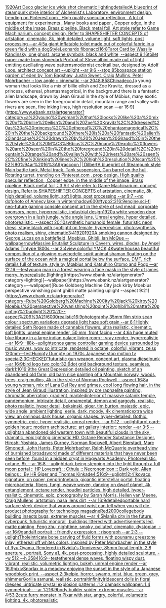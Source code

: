 [1920](https://www.ebank.nz/aiartgenerator?category=1920)[Art Deco glacier ice wide shot cinematic lighting](https://www.ebank.nz/aiartgenerator?category=Art%20Deco%20glacier%20ice%20wide%20shot%20cinematic%20lighting)[detailed](https://www.ebank.nz/aiartgenerator?category=detailed)[A blueprint of steampunk style interior of Alchemist's Laboratory,  environment  design,  trending on Pinterest.com  , High quality specular reflection , A lot of equipment for experiments , Many books and paper ,  Copper  edge, in the middle of the image, Brass pipeline,  Black metal foil,  Art style refer to Game Machinarium.  concept design, Refer to SHAPESHIFTER CONCEPTS  of artstation, cinematic,  8k, high detailed,  volume light,  soft lights,  post processing    --ar 4:5](https://www.ebank.nz/aiartgenerator?category=A%20blueprint%20of%20steampunk%20style%20interior%20of%20Alchemist%27s%20Laboratory%2C%20%20environment%20%20design%2C%20%20trending%20on%20Pinterest.com%20%20%2C%20High%20quality%20specular%20reflection%20%2C%20A%20lot%20of%20equipment%20for%20experiments%20%2C%20Many%20books%20and%20paper%20%2C%20%20Copper%20%20edge%2C%20in%20the%20middle%20of%20the%20image%2C%20Brass%20pipeline%2C%20%20Black%20metal%20foil%2C%20%20Art%20style%20refer%20to%20Game%20Machinarium.%20%20concept%20design%2C%20Refer%20to%20SHAPESHIFTER%20CONCEPTS%20%20of%20artstation%2C%20cinematic%2C%20%208k%2C%20high%20detailed%2C%20%20volume%20light%2C%20%20soft%20lights%2C%20%20post%20processing%20%20%20%20--ar%204%3A5)[a giant inflatable toilet made out of colorful fabric in a green field with a dog](https://www.ebank.nz/aiartgenerator?category=a%20giant%20inflatable%20toilet%20made%20out%20of%20colorful%20fabric%20in%20a%20green%20field%20with%20a%20dog)[Style](https://www.ebank.nz/aiartgenerator?category=Style)[Leonardo fibonacci](https://www.ebank.nz/aiartgenerator?category=Leonardo%20fibonacci)[16:8](https://www.ebank.nz/aiartgenerator?category=16%3A8)[Tarot Card by Wassily Kandinsky, one ghost, arcane symbols, black and white, --aspect 9:16](https://www.ebank.nz/aiartgenerator?category=Tarot%20Card%20by%20Wassily%20Kandinsky%2C%20one%20ghost%2C%20arcane%20symbols%2C%20black%20and%20white%2C%20--aspect%209%3A16)[toilet paper made from stone](https://www.ebank.nz/aiartgenerator?category=toilet%20paper%20made%20from%20stone)[dark Portrait of Steve albini made out of light emitting oscillating wave patterns](https://www.ebank.nz/aiartgenerator?category=dark%20Portrait%20of%20Steve%20albini%20made%20out%20of%20light%20emitting%20oscillating%20wave%20patterns)[modernist cocktail bar, designed by Adolf Loos, architect concept art --uplight --ar 9:6 --stop 85](https://www.ebank.nz/aiartgenerator?category=modernist%20cocktail%20bar%2C%20designed%20by%20Adolf%20Loos%2C%20architect%20concept%20art%20--uplight%20--ar%209%3A6%20--stop%2085)[box](https://www.ebank.nz/aiartgenerator?category=box)[space station garden of eden  by Tom Bagshaw, Justin Sweet, Craig Mullins, Peter Mohrbacher :: low angle :: cinematic --ar 2048:858](https://www.ebank.nz/aiartgenerator?category=space%20station%20garden%20of%20eden%20%20by%20Tom%20Bagshaw%2C%20Justin%20Sweet%2C%20Craig%20Mullins%2C%20Peter%20Mohrbacher%20%3A%3A%20low%20angle%20%3A%3A%20cinematic%20--ar%202048%3A858)[China](https://www.ebank.nz/aiartgenerator?category=China)[deco.](https://www.ebank.nz/aiartgenerator?category=deco.)[a young woman that looks like a mix of billie eilish and Zoe Kravitz, dressed as a princess, ethereal, phantasmagorical, in the background there is a fantastic alien landscape, drawn by  Jean Giraud in the style of Möbius, many exotic flowers are seen in the foreground in detail, mountain range and valley with rivers are seen, fine inking lines, high resolution scan —ar 16:9](https://www.ebank.nz/aiartgenerator?category=a%20young%20woman%20that%20looks%20like%20a%20mix%20of%20billie%20eilish%20and%20Zoe%20Kravitz%2C%20dressed%20as%20a%20princess%2C%20ethereal%2C%20phantasmagorical%2C%20in%20the%20background%20there%20is%20a%20fantastic%20alien%20landscape%2C%20drawn%20by%20%20Jean%20Giraud%20in%20the%20style%20of%20M%C3%B6bius%2C%20many%20exotic%20flowers%20are%20seen%20in%20the%20foreground%20in%20detail%2C%20mountain%20range%20and%20valley%20with%20rivers%20are%20seen%2C%20fine%20inking%20lines%2C%20high%20resolution%20scan%20%E2%80%94ar%2016%3A9)[raccoon || Dilbert](https://www.ebank.nz/aiartgenerator?category=raccoon%20%7C%7C%20Dilbert)[A blueprint of Steampunk style Main battle tank,  Metal track,  Tank suspension, Gun barrel on the hull, Rotating turret, trending on Pinterest.com  , prop design, High quality specular reflection , Copper  edge, in the middle of the image, Brass pipeline,  Black metal foil,  ::3  Art style refer to Game Machinarium.  concept design, Refer to SHAPESHIFTER CONCEPTS  of artstation, cinematic,  8k, high detailed,  volume light,  soft lights,  post processing    --ar 9:7   --no dof](https://www.ebank.nz/aiartgenerator?category=A%20blueprint%20of%20Steampunk%20style%20Main%20battle%20tank%2C%20%20Metal%20track%2C%20%20Tank%20suspension%2C%20Gun%20barrel%20on%20the%20hull%2C%20Rotating%20turret%2C%20trending%20on%20Pinterest.com%20%20%2C%20prop%20design%2C%20High%20quality%20specular%20reflection%20%2C%20Copper%20%20edge%2C%20in%20the%20middle%20of%20the%20image%2C%20Brass%20pipeline%2C%20%20Black%20metal%20foil%2C%20%20%3A%3A3%20%20Art%20style%20refer%20to%20Game%20Machinarium.%20%20concept%20design%2C%20Refer%20to%20SHAPESHIFTER%20CONCEPTS%20%20of%20artstation%2C%20cinematic%2C%20%208k%2C%20high%20detailed%2C%20%20volume%20light%2C%20%20soft%20lights%2C%20%20post%20processing%20%20%20%20--ar%209%3A7%20%20%20--no%20dof)[photo of Annecy lake in winter](https://www.ebank.nz/aiartgenerator?category=photo%20of%20Annecy%20lake%20in%20winter)[shadow](https://www.ebank.nz/aiartgenerator?category=shadow)[600](https://www.ebank.nz/aiartgenerator?category=600)[#typo](https://www.ebank.nz/aiartgenerator?category=%23typo)[2:3](https://www.ebank.nz/aiartgenerator?category=2%3A3)[16:9](https://www.ebank.nz/aiartgenerator?category=16%3A9)[engine,](https://www.ebank.nz/aiartgenerator?category=engine%2C)[sci-fi neo-future gaming console concept art in the style of syd mead, corporate sponsors, neon, hyperrealistic, industrial design](https://www.ebank.nz/aiartgenerator?category=sci-fi%20neo-future%20gaming%20console%20concept%20art%20in%20the%20style%20of%20syd%20mead%2C%20corporate%20sponsors%2C%20neon%2C%20hyperrealistic%2C%20industrial%20design)[1920](https://www.ebank.nz/aiartgenerator?category=1920)[a white wooden door overgrown in a lush jungle, wide angle lens, Unreal engine, hyper detailed, photorealistic, --aspect 20:10](https://www.ebank.nz/aiartgenerator?category=a%20white%20wooden%20door%20overgrown%20in%20a%20lush%20jungle%2C%20wide%20angle%20lens%2C%20Unreal%20engine%2C%20hyper%20detailed%2C%20photorealistic%2C%20--aspect%2020%3A10)[synthetic humanoid female, futuristic neon dress, stage black with spotlight on female, hyperrealism, photosynthesis, photo realism, shiny, cinematic](https://www.ebank.nz/aiartgenerator?category=synthetic%20humanoid%20female%2C%20futuristic%20neon%20dress%2C%20stage%20black%20with%20spotlight%20on%20female%2C%20hyperrealism%2C%20photosynthesis%2C%20photo%20realism%2C%20shiny%2C%20cinematic)[3:4](https://www.ebank.nz/aiartgenerator?category=3%3A4)[1920](https://www.ebank.nz/aiartgenerator?category=1920)[1920](https://www.ebank.nz/aiartgenerator?category=1920)[A smoking cannon designed by George Lucas on a battlefield, Moebius, Ghibli, Ian McQue --wallpaper](https://www.ebank.nz/aiartgenerator?category=A%20smoking%20cannon%20designed%20by%20George%20Lucas%20on%20a%20battlefield%2C%20Moebius%2C%20Ghibli%2C%20Ian%20McQue%20--wallpaper)[now](https://www.ebank.nz/aiartgenerator?category=now)[Massive Brutalist Sculpture in Cavern, wires, diodes,  by Ansel Adams Tintype 1800s --ar 3:4](https://www.ebank.nz/aiartgenerator?category=Massive%20Brutalist%20Sculpture%20in%20Cavern%2C%20wires%2C%20diodes%2C%20%20by%20Ansel%20Adams%20Tintype%201800s%20--ar%203%3A4)[view,colorful,YMCK,4K](https://www.ebank.nz/aiartgenerator?category=view%2Ccolorful%2CYMCK%2C4K)[waterhouse](https://www.ebank.nz/aiartgenerator?category=waterhouse)[a beautiful composition of a glowing psychedelic spirit animal shaman floating on the surface of the ocean with a magical portal below the surface, DMT,  rich details full of texture, style by Mœbius and Katsuhiro Otomo and Pogo —ar 12:16 —test](https://www.ebank.nz/aiartgenerator?category=a%20beautiful%20composition%20of%20a%20glowing%20psychedelic%20spirit%20animal%20shaman%20floating%20on%20the%20surface%20of%20the%20ocean%20with%20a%20magical%20portal%20below%20the%20surface%2C%20DMT%2C%20%20rich%20details%20full%20of%20texture%2C%20style%20by%20M%C5%93bius%20and%20Katsuhiro%20Otomo%20and%20Pogo%20%E2%80%94ar%2012%3A16%20%E2%80%94test)[young man in a forest wearing a face mask in the style of james merry. hyperealistic.](https://www.ebank.nz/aiartgenerator?category=young%20man%20in%20a%20forest%20wearing%20a%20face%20mask%20in%20the%20style%20of%20james%20merry.%20hyperealistic.)[lighting](https://www.ebank.nz/aiartgenerator?category=lighting)[--wallpaper](https://www.ebank.nz/aiartgenerator?category=--wallpaper)[Rube Goldberg Machine City jack kirby Moebius perspective vanishing point ghibli matte painting uplight  --aspect 9:21](https://www.ebank.nz/aiartgenerator?category=Rube%20Goldberg%20Machine%20City%20jack%20kirby%20Moebius%20perspective%20vanishing%20point%20ghibli%20matte%20painting%20uplight%20%20--aspect%209%3A21)[6000](https://www.ebank.nz/aiartgenerator?category=6000)[realistic](https://www.ebank.nz/aiartgenerator?category=realistic)[16:9](https://www.ebank.nz/aiartgenerator?category=16%3A9)[photography 35mm film strip scan colour spectrum variations degradé light haze soft grain --ar 6:1](https://www.ebank.nz/aiartgenerator?category=photography%2035mm%20film%20strip%20scan%20colour%20spectrum%20variations%20degrad%C3%A9%20light%20haze%20soft%20grain%20--ar%206%3A1)[Highly detailed Seth Rogen made of cannabis flowers, ultra realistic, cinematic, soft lights, unreal engine render, 50 mm, front facing --ar 4:6](https://www.ebank.nz/aiartgenerator?category=Highly%20detailed%20Seth%20Rogen%20made%20of%20cannabis%20flowers%2C%20ultra%20realistic%2C%20cinematic%2C%20soft%20lights%2C%20unreal%20engine%20render%2C%2050%20mm%2C%20front%20facing%20--ar%204%3A6)[a huge muted blue library in a large indian palace living room :: vray render, hyperrealistic --ar 16:9](https://www.ebank.nz/aiartgenerator?category=a%20huge%20muted%20blue%20library%20in%20a%20large%20indian%20palace%20living%20room%20%3A%3A%20vray%20render%2C%20hyperrealistic%20--ar%2016%3A9)[--ll](https://www.ebank.nz/aiartgenerator?category=--ll)[8k](https://www.ebank.nz/aiartgenerator?category=8k)[--uplight](https://www.ebank.nz/aiartgenerator?category=--uplight)[sonos game controller gaming device surrounded by music waves, wow so intricate, rendered in octane, colorful, vibrant, zeiss 120mm](https://www.ebank.nz/aiartgenerator?category=sonos%20game%20controller%20gaming%20device%20surrounded%20by%20music%20waves%2C%20wow%20so%20intricate%2C%20rendered%20in%20octane%2C%20colorful%2C%20vibrant%2C%20zeiss%20120mm)[—test](https://www.ebank.nz/aiartgenerator?category=%E2%80%94test)[Humpty Dumpty on 1970s Japanese stop motion tv special](https://www.ebank.nz/aiartgenerator?category=Humpty%20Dumpty%20on%201970s%20Japanese%20stop%20motion%20tv%20special)[2:3](https://www.ebank.nz/aiartgenerator?category=2%3A3)[CHECKED”](https://www.ebank.nz/aiartgenerator?category=CHECKED%E2%80%9D)[futuristic gun weapon, concept art, plasma dieselpunk --ar 16:9](https://www.ebank.nz/aiartgenerator?category=futuristic%20gun%20weapon%2C%20concept%20art%2C%20plasma%20dieselpunk%20--ar%2016%3A9)[bird logo two color](https://www.ebank.nz/aiartgenerator?category=bird%20logo%20two%20color)[32:9](https://www.ebank.nz/aiartgenerator?category=32%3A9)[dot grid background texture, seamless, dark](https://www.ebank.nz/aiartgenerator?category=dot%20grid%20background%20texture%2C%20seamless%2C%20dark)[1:10](https://www.ebank.nz/aiartgenerator?category=1%3A10)[16:9](https://www.ebank.nz/aiartgenerator?category=16%3A9)[the Great Depression detailed oil painting, sketch of an abandoned old farm, old barn nice painting of a Mountain norway, woods, trees, craig mullins, 4k in the style of Norman Rockwell --aspect 16:8](https://www.ebank.nz/aiartgenerator?category=the%20Great%20Depression%20detailed%20oil%20painting%2C%20sketch%20of%20an%20abandoned%20old%20farm%2C%20old%20barn%20nice%20painting%20of%20a%20Mountain%20norway%2C%20woods%2C%20trees%2C%20craig%20mullins%2C%204k%20in%20the%20style%20of%20Norman%20Rockwell%20--aspect%2016%3A8)[a young woman, mix of Lana Del Rey and grimes, cool long flowing hair, in the style of Jean Giraud illustration, inspired by pre raphaelite painting, chromatic aberration, gradient, marbled](https://www.ebank.nz/aiartgenerator?category=a%20young%20woman%2C%20mix%20of%20Lana%20Del%20Rey%20and%20grimes%2C%20cool%20long%20flowing%20hair%2C%20in%20the%20style%20of%20Jean%20Giraud%20illustration%2C%20inspired%20by%20pre%20raphaelite%20painting%2C%20chromatic%20aberration%2C%20gradient%2C%20marbled)[interior of massive satanik temple, pandemonium, intricate detail, ornamental, demon and gargoyls, realistic, photo realistic, hyper detail, beksinski, giger, tim burton,  majestic, epic, wide angle, ambient lighting, eerie, dark, moody, 4k cinematic](https://www.ebank.nz/aiartgenerator?category=interior%20of%20massive%20satanik%20temple%2C%20pandemonium%2C%20intricate%20detail%2C%20ornamental%2C%20demon%20and%20gargoyls%2C%20realistic%2C%20photo%20realistic%2C%20hyper%20detail%2C%20beksinski%2C%20giger%2C%20tim%20burton%2C%20%20majestic%2C%20epic%2C%20wide%20angle%2C%20ambient%20lighting%2C%20eerie%2C%20dark%2C%20moody%2C%204k%20cinematic)[extra wide view. an ominous dark house. organic shapes. hyper-detailed. Gothic. symmetric. epic. hyper-realistic. unreal render. --ar 9:12 --uplight](https://www.ebank.nz/aiartgenerator?category=extra%20wide%20view.%20an%20ominous%20dark%20house.%20organic%20shapes.%20hyper-detailed.%20Gothic.%20symmetric.%20epic.%20hyper-realistic.%20unreal%20render.%20--ar%209%3A12%20--uplight)[tarot card:: golden hour:: modern architecture:: art gallery interior:: render --ar 3:5 --uplight](https://www.ebank.nz/aiartgenerator?category=tarot%20card%3A%3A%20golden%20hour%3A%3A%20modern%20architecture%3A%3A%20art%20gallery%20interior%3A%3A%20render%20--ar%203%3A5%20--uplight)[an abandoned old western town with beautiful clouds in the sky , dramatic, epic lighting,cinematic HD, Octane Render Substance Designer. Hiroshi Yoshida, James Gurney, Norman Rockwell, Albert Bierstadt, Marc Simonetti, John Harris, Peter Mohrbacher, Ralph McQuarrie overhead view of burnished broadsword made of different materials that have never   been seen before, found in a hidden crypt in Hogwarts Academy. Photorealistic, octane, 8k --ar 16:8 --uplight](https://www.ebank.nz/aiartgenerator?category=an%20abandoned%20old%20western%20town%20with%20beautiful%20clouds%20in%20the%20sky%20%2C%20dramatic%2C%20epic%20lighting%2Ccinematic%20HD%2C%20Octane%20Render%20Substance%20Designer.%20Hiroshi%20Yoshida%2C%20James%20Gurney%2C%20Norman%20Rockwell%2C%20Albert%20Bierstadt%2C%20Marc%20Simonetti%2C%20John%20Harris%2C%20Peter%20Mohrbacher%2C%20Ralph%20McQuarrie%20overhead%20view%20of%20burnished%20broadsword%20made%20of%20different%20materials%20that%20have%20never%20%20%20been%20seen%20before%2C%20found%20in%20a%20hidden%20crypt%20in%20Hogwarts%20Academy.%20Photorealistic%2C%20octane%2C%208k%20--ar%2016%3A8%20--uplight)[dark being stepping into the light through a full moon portal :: HP Lovecraft :: Cthulu :: Necronomicon :: Dark void, Alien beings :: By HR Giger and Thomas Kinkade](https://www.ebank.nz/aiartgenerator?category=dark%20being%20stepping%20into%20the%20light%20through%20a%20full%20moon%20portal%20%3A%3A%20HP%20Lovecraft%20%3A%3A%20Cthulu%20%3A%3A%20Necronomicon%20%3A%3A%20Dark%20void%2C%20Alien%20beings%20%3A%3A%20By%20HR%20Giger%20and%20Thomas%20Kinkade)[4:5](https://www.ebank.nz/aiartgenerator?category=4%3A5)[16:9](https://www.ebank.nz/aiartgenerator?category=16%3A9)[--uplight](https://www.ebank.nz/aiartgenerator?category=--uplight)[12:41](https://www.ebank.nz/aiartgenerator?category=12%3A41)[kovacs, signature, on paper, pen](https://www.ebank.nz/aiartgenerator?category=kovacs%2C%20signature%2C%20on%20paper%2C%20pen)[print](https://www.ebank.nz/aiartgenerator?category=print)[nebula, gigantic interstellar portal, floating microbacteria, fibers, fungi, weave woven, dancing on dwarf planet, 4k, entanglement, octane render, houdini particles, high detailed, hyper-realistic, cinematic, epic, photography by Sarah Morris, Hellen van Meene, Craig Mullens, artstation, nasa, lens dirt, --ar 16:9](https://www.ebank.nz/aiartgenerator?category=nebula%2C%20gigantic%20interstellar%20portal%2C%20floating%20microbacteria%2C%20fibers%2C%20fungi%2C%20weave%20woven%2C%20dancing%20on%20dwarf%20planet%2C%204k%2C%20entanglement%2C%20octane%20render%2C%20houdini%20particles%2C%20high%20detailed%2C%20hyper-realistic%2C%20cinematic%2C%20epic%2C%20photography%20by%20Sarah%20Morris%2C%20Hellen%20van%20Meene%2C%20Craig%20Mullens%2C%20artstation%2C%20nasa%2C%20lens%20dirt%2C%20--ar%2016%3A9)[detailed](https://www.ebank.nz/aiartgenerator?category=detailed)[portable hard surface sleek device that wraps around wrist can tell when you will die , product photography for technology magazine](https://www.ebank.nz/aiartgenerator?category=portable%20hard%20surface%20sleek%20device%20that%20wraps%20around%20wrist%20can%20tell%20when%20you%20will%20die%20%2C%20product%20photography%20for%20technology%20magazine)[Red](https://www.ebank.nz/aiartgenerator?category=Red)[2000](https://www.ebank.nz/aiartgenerator?category=2000)[college](https://www.ebank.nz/aiartgenerator?category=college)[body building insects bugs, extreme muscles —ar 4:5](https://www.ebank.nz/aiartgenerator?category=body%20building%20insects%20bugs%2C%20extreme%20muscles%20%E2%80%94ar%204%3A5)[Manila city in the future, cyberpunk, futuristic monorail, buildings littered with advertisements led, matte painting, Feng zhu, nighttime, smoky, polluted, cinematic, dystopian,  --ar 16:9](https://www.ebank.nz/aiartgenerator?category=Manila%20city%20in%20the%20future%2C%20cyberpunk%2C%20futuristic%20monorail%2C%20buildings%20littered%20with%20advertisements%20led%2C%20matte%20painting%2C%20Feng%20zhu%2C%20nighttime%2C%20smoky%2C%20polluted%2C%20cinematic%2C%20dystopian%2C%20%20--ar%2016%3A9)[gandalf portrait :: friendly expression :: risograph --ar 2:3 --uplight](https://www.ebank.nz/aiartgenerator?category=gandalf%20portrait%20%3A%3A%20friendly%20expression%20%3A%3A%20risograph%20--ar%202%3A3%20--uplight)[Thole](https://www.ebank.nz/aiartgenerator?category=Thole)[intricate bone carving of fluid forms with pounamu greestone inlay, ethereal off whites colors, inspired by Peter Mohrbacher, in the style of Ryu Oyama, Rendered in Nvidia's Omniverse, 85mm focal length, 2.8 aperture , portrait, Sony a1, 4k, post-processing, highly detailed sculpture, --w 512 --h 3584](https://www.ebank.nz/aiartgenerator?category=intricate%20bone%20carving%20of%20fluid%20forms%20with%20pounamu%20greestone%20inlay%2C%20ethereal%20off%20whites%20colors%2C%20inspired%20by%20Peter%20Mohrbacher%2C%20in%20the%20style%20of%20Ryu%20Oyama%2C%20Rendered%20in%20Nvidia%27s%20Omniverse%2C%2085mm%20focal%20length%2C%202.8%20aperture%20%2C%20portrait%2C%20Sony%20a1%2C%204k%2C%20post-processing%2C%20highly%20detailed%20sculpture%2C%20--w%20512%20--h%203584)[16:9](https://www.ebank.nz/aiartgenerator?category=16%3A9)[--test](https://www.ebank.nz/aiartgenerator?category=--test)[ethereal dense waves, floating wispy dust, vibrant, realistic, volumetric lighting, bokeh, unreal engine render --ar 16:9](https://www.ebank.nz/aiartgenerator?category=ethereal%20dense%20waves%2C%20floating%20wispy%20dust%2C%20vibrant%2C%20realistic%2C%20volumetric%20lighting%2C%20bokeh%2C%20unreal%20engine%20render%20--ar%2016%3A9)[pixiv](https://www.ebank.nz/aiartgenerator?category=pixiv)[Snorlax in a meadow enjoying the sunset in the style of a Japanese woodblock print.  --aspect 2:3](https://www.ebank.nz/aiartgenerator?category=Snorlax%20in%20a%20meadow%20enjoying%20the%20sunset%20in%20the%20style%20of%20a%20Japanese%20woodblock%20print.%20%20--aspect%202%3A3)[kelpie, horror, swamp, mist, blue, green, grey, shimmer](https://www.ebank.nz/aiartgenerator?category=kelpie%2C%20horror%2C%20swamp%2C%20mist%2C%20blue%2C%20green%2C%20grey%2C%20shimmer)[Gorilla samurai, realistic, portrait](https://www.ebank.nz/aiartgenerator?category=Gorilla%20samurai%2C%20realistic%2C%20portrait)[Infinity](https://www.ebank.nz/aiartgenerator?category=Infinity)[Iridescent dolls in floral dresses ::intricate crystal explosion patterns::1.2 damask wallpaper::1.4 symmetrical:: --ar 1:2](https://www.ebank.nz/aiartgenerator?category=Iridescent%20dolls%20in%20floral%20dresses%20%3A%3Aintricate%20crystal%20explosion%20patterns%3A%3A1.2%20damask%20wallpaper%3A%3A1.4%20symmetrical%3A%3A%20--ar%201%3A2)[16:9](https://www.ebank.nz/aiartgenerator?category=16%3A9)[body builder spider, extreme muscles —ar 4:5](https://www.ebank.nz/aiartgenerator?category=body%20builder%20spider%2C%20extreme%20muscles%20%E2%80%94ar%204%3A5)[3:2](https://www.ebank.nz/aiartgenerator?category=3%3A2)[cute furry monster in Pixar with star, angry, colorful, volumetric lighting, 4k, photorealistic](https://www.ebank.nz/aiartgenerator?category=cute%20furry%20monster%20in%20Pixar%20with%20star%2C%20angry%2C%20colorful%2C%20volumetric%20lighting%2C%204k%2C%20photorealistic)